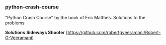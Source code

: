### python-crash-course
"Python Crash Course" by the book of Eric Matthes. Solutions to the problems

**Solutions**
**Sideways Shooter**
[https://github.com/robertgveeramani/Robert-G-Veeramani]

